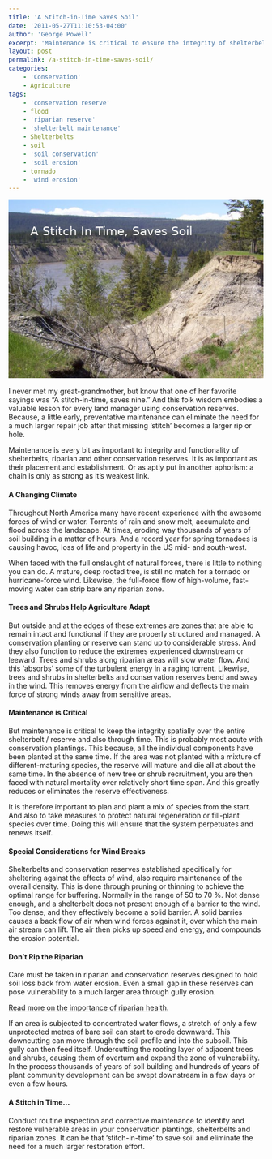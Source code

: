 ```yaml
---
title: 'A Stitch-in-Time Saves Soil'
date: '2011-05-27T11:10:53-04:00'
author: 'George Powell'
excerpt: 'Maintenance is critical to ensure the integrity of shelterbelts, riparian and other conservation reserves.'
layout: post
permalink: /a-stitch-in-time-saves-soil/
categories:
    - 'Conservation'
    - Agriculture
tags:
    - 'conservation reserve'
    - flood
    - 'riparian reserve'
    - 'shelterbelt maintenance'
    - Shelterbelts
    - soil
    - 'soil conservation'
    - 'soil erosion'
    - tornado
    - 'wind erosion'
---
```

![A Stitch in Time](/assets/images/A-Stitch-in-Time.jpg)

I never met my great-grandmother, but know that one of her favorite sayings was “A stitch-in-time, saves nine.” And this folk wisdom embodies a valuable lesson for every land manager using conservation reserves. Because, a little early, preventative maintenance can eliminate the need for a much larger repair job after that missing ‘stitch’ becomes a larger rip or hole.

Maintenance is every bit as important to integrity and functionality of shelterbelts, riparian and other conservation reserves. It is as important as their placement and establishment. Or as aptly put in another aphorism: a chain is only as strong as it’s weakest link.

#### A Changing Climate

Throughout North America many have recent experience with the awesome forces of wind or water. Torrents of rain and snow melt, accumulate and flood across the landscape. At times, eroding way thousands of years of soil building in a matter of hours. And a record year for spring tornadoes is causing havoc, loss of life and property in the US mid- and south-west.

When faced with the full onslaught of natural forces, there is little to nothing you can do. A mature, deep rooted tree, is still no match for a tornado or hurricane-force wind. Likewise, the full-force flow of high-volume, fast-moving water can strip bare any riparian zone.

#### Trees and Shrubs Help Agriculture Adapt

But outside and at the edges of these extremes are zones that are able to remain intact and functional if they are properly structured and managed. A conservation planting or reserve can stand up to considerable stress. And they also function to reduce the extremes experienced downstream or leeward. Trees and shrubs along riparian areas will slow water flow. And this ‘absorbs’ some of the turbulent energy in a raging torrent. Likewise, trees and shrubs in shelterbelts and conservation reserves bend and sway in the wind. This removes energy from the airflow and deflects the main force of strong winds away from sensitive areas.

#### Maintenance is Critical

But maintenance is critical to keep the integrity spatially over the entire shelterbelt / reserve and also through time. This is probably most acute with conservation plantings. This because, all the individual components have been planted at the same time. If the area was not planted with a mixture of different-maturing species, the reserve will mature and die all at about the same time. In the absence of new tree or shrub recruitment, you are then faced with natural mortality over relatively short time span. And this greatly reduces or eliminates the reserve effectiveness.

It is therefore important to plan and plant a mix of species from the start. And also to take measures to protect natural regeneration or fill-plant species over time. Doing this will ensure that the system perpetuates and renews itself.

#### Special Considerations for Wind Breaks

Shelterbelts and conservation reserves established specifically for sheltering against the effects of wind, also require maintenance of the overall density. This is done through pruning or thinning to achieve the optimal range for buffering. Normally in the range of 50 to 70 %. Not dense enough, and a shelterbelt does not present enough of a barrier to the wind. Too dense, and they effectively become a solid barrier. A solid barries causes a back flow of air when wind forces against it, over which the main air stream can lift. The air then picks up speed and energy, and compounds the erosion potential.

#### Don’t Rip the Riparian

Care must be taken in riparian and conservation reserves designed to hold soil loss back from water erosion. Even a small gap in these reserves can pose vulnerability to a much larger area through gully erosion.

[Read more on the importance of riparian health.](https://agforinsight.com/riparian-health-part-1/)

If an area is subjected to concentrated water flows, a stretch of only a few unprotected metres of bare soil can start to erode downward. This downcutting can move through the soil profile and into the subsoil. This gully can then feed itself. Undercutting the rooting layer of adjacent trees and shrubs, causing them of overturn and expand the zone of vulnerability. In the process thousands of years of soil building and hundreds of years of plant community development can be swept downstream in a few days or even a few hours.

#### A Stitch in Time…

Conduct routine inspection and corrective maintenance to identify and restore vulnerable areas in your conservation plantings, shelterbelts and riparian zones. It can be that ‘stitch-in-time’ to save soil and eliminate the need for a much larger restoration effort.
